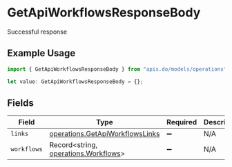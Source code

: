 # GetApiWorkflowsResponseBody

Successful response

## Example Usage

```typescript
import { GetApiWorkflowsResponseBody } from "apis.do/models/operations";

let value: GetApiWorkflowsResponseBody = {};
```

## Fields

| Field                                                                              | Type                                                                               | Required                                                                           | Description                                                                        |
| ---------------------------------------------------------------------------------- | ---------------------------------------------------------------------------------- | ---------------------------------------------------------------------------------- | ---------------------------------------------------------------------------------- |
| `links`                                                                            | [operations.GetApiWorkflowsLinks](../../models/operations/getapiworkflowslinks.md) | :heavy_minus_sign:                                                                 | N/A                                                                                |
| `workflows`                                                                        | Record<string, [operations.Workflows](../../models/operations/workflows.md)>       | :heavy_minus_sign:                                                                 | N/A                                                                                |